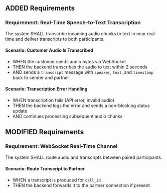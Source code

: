 ## ADDED Requirements

### Requirement: Real-Time Speech-to-Text Transcription
The system SHALL transcribe incoming audio chunks to text in near real-time and deliver transcripts to both participants.

#### Scenario: Customer Audio Is Transcribed
- WHEN the customer sends audio bytes via WebSocket
- THEN the backend transcribes the audio to text within 2 seconds
- AND sends a `transcript` message with `speaker`, `text`, and `timestamp` back to sender and partner

#### Scenario: Transcription Error Handling
- WHEN transcription fails (API error, invalid audio)
- THEN the backend logs the error and sends a non-blocking status update
- AND continues processing subsequent audio chunks

## MODIFIED Requirements

### Requirement: WebSocket Real-Time Channel
The system SHALL route audio and transcripts between paired participants.

#### Scenario: Route Transcript to Partner
- WHEN a transcript is produced for `call_id`
- THEN the backend forwards it to the partner connection if present

